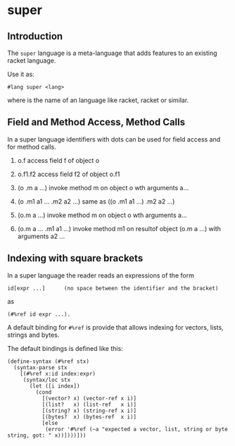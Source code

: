 # super

## Introduction

The `super` language is a meta-language that adds features
to an existing racket language.

Use it as:

    #lang super <lang>

where <lang> is the name of an language like racket, racket or similar.



## Field and Method Access, Method Calls

In a super language identifiers with dots can be used for field access
and for method calls.

1. o.f                       access field f of object o

2. o.f1.f2                   access field f2 of object o.f1

3. (o .m a ...)              invoke method m on object o wth arguments a...

4. (o .m1 a1 ... .m2 a2 ...) same as ((o .m1 a1 ...) .m2 a2 ...)

5. (o.m a ...)               invoke method m on object o wth arguments a... 

6. (o.m a ... .m1 a1 ...)    invoke method m1 on resultof object (o.m a ...) with arguments a2 ... 


## Indexing with square brackets

In a super language the reader reads an expressions of the form

    id[expr ...]      (no space between the identifier and the bracket)

as 

    (#%ref id expr ...).
   
A default binding for `#%ref` is provide that allows indexing for
vectors, lists, strings and bytes.

The default bindings is defined like this:

    (define-syntax (#%ref stx)
      (syntax-parse stx 
        [(#%ref x:id index:expr)
         (syntax/loc stx
           (let ([i index])
             (cond
               [(vector? x) (vector-ref x i)]
               [(list?   x) (list-ref   x i)]
               [(string? x) (string-ref x i)]
               [(bytes?  x) (bytes-ref  x i)]
               [else
                (error '#%ref (~a "expected a vector, list, string or byte string, got: " x))])))]))
